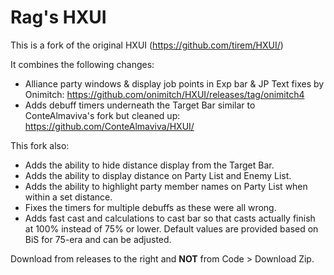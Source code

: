 # Rag's HXUI

This is a fork of the original HXUI (https://github.com/tirem/HXUI/)

It combines the following changes:

- Alliance party windows & display job points in Exp bar & JP Text fixes by Onimitch: https://github.com/onimitch/HXUI/releases/tag/onimitch4
- Adds debuff timers underneath the Target Bar similar to ConteAlmaviva's fork but cleaned up: https://github.com/ConteAlmaviva/HXUI/

This fork also:

- Adds the ability to hide distance display from the Target Bar.
- Adds the ability to display distance on Party List and Enemy List.
- Adds the ability to highlight party member names on Party List when within a set distance.
- Fixes the timers for multiple debuffs as these were all wrong.
- Adds fast cast and calculations to cast bar so that casts actually finish at 100% instead of 75% or lower. Default values are provided based on BiS for 75-era and can be adjusted.

Download from releases to the right and **NOT** from Code > Download Zip.
